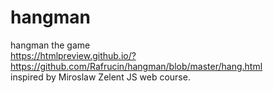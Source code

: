 # hangman <br>
hangman the game <br>
https://htmlpreview.github.io/?https://github.com/Rafrucin/hangman/blob/master/hang.html <br>
inspired by Miroslaw Zelent JS web course. 
